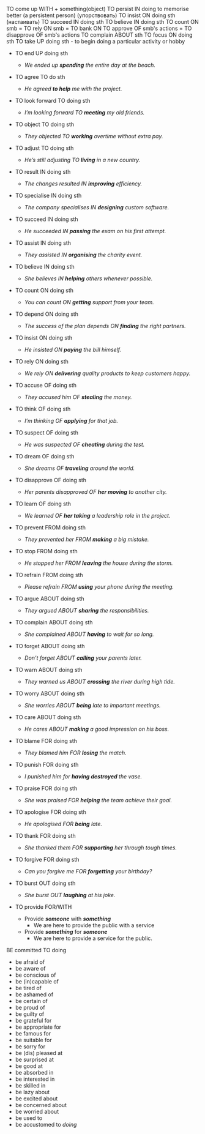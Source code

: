 


TO come up WITH  + something(object)
TO persist IN doing to memorise better (a persistent person) (упорствовать)
TO insist ON doing sth (настаивать)
TO succeed IN doing sth
TO believe IN doing sth
TO count ON smb = TO rely ON smb = TO bank ON 
TO approve OF smb's actions = TO disapprove OF smb's actions 
TO complain ABOUT sth
TO focus ON doing sth
TO take UP doing sth - to begin doing a particular activity or hobby




- TO end UP doing sth    
    - _We ended up **spending** the entire day at the beach._
    
- TO agree TO do sth    
    - _He agreed **to help** me with the project._
    
- TO look forward TO doing sth    
    - _I’m looking forward TO **meeting** my old friends._
    
- TO object TO doing sth    
    - _They objected TO **working** overtime without extra pay._
    
- TO adjust TO doing sth    
    - _He’s still adjusting TO **living** in a new country._
    
- TO result IN doing sth    
    - _The changes resulted IN **improving** efficiency._
    
- TO specialise IN doing sth    
    - _The company specialises IN **designing** custom software._
    
- TO succeed IN doing sth    
    - _He succeeded IN **passing** the exam on his first attempt._
    
- TO assist IN doing sth    
    - _They assisted IN **organising** the charity event._
    
- TO believe IN doing sth    
    - _She believes IN **helping** others whenever possible._
    
- TO count ON doing sth    
    - _You can count ON **getting** support from your team._
    
- TO depend ON doing sth    
    - _The success of the plan depends ON **finding** the right partners._
    
- TO insist ON doing sth    
    - _He insisted ON **paying** the bill himself._
    
- TO rely ON doing sth
    - _We rely ON **delivering** quality products to keep customers happy._
    
- TO accuse OF doing sth    
    - _They accused him OF **stealing** the money._
    
- TO think OF doing sth    
    - _I’m thinking OF **applying** for that job._
    
- TO suspect OF doing sth    
    - _He was suspected OF **cheating** during the test._
    
- TO dream OF doing sth    
    - _She dreams OF **traveling** around the world._
    
- TO disapprove OF doing sth    
    - _Her parents disapproved OF **her moving** to another city._
    
- TO learn OF doing sth    
    - _We learned OF **her taking** a leadership role in the project._
    
- TO prevent FROM doing sth    
    - _They prevented her FROM **making** a big mistake._
    
- TO stop FROM doing sth    
    - _He stopped her FROM **leaving** the house during the storm._
    
- TO refrain FROM doing sth    
    - _Please refrain FROM **using** your phone during the meeting._
    
- TO argue ABOUT doing sth    
    - _They argued ABOUT **sharing** the responsibilities._
    
- TO complain ABOUT doing sth    
    - _She complained ABOUT **having** to wait for so long._
    
- TO forget ABOUT doing sth    
    - _Don’t forget ABOUT **calling** your parents later._
    
- TO warn ABOUT doing sth    
    - _They warned us ABOUT **crossing** the river during high tide._
    
- TO worry ABOUT doing sth    
    - _She worries ABOUT **being** late to important meetings._
    
- TO care ABOUT doing sth    
    - _He cares ABOUT **making** a good impression on his boss._
    
- TO blame FOR doing sth    
    - _They blamed him FOR **losing** the match._
    
- TO punish FOR doing sth    
    - _I punished him for **having destroyed** the vase._
    
- TO praise FOR doing sth    
    - _She was praised FOR **helping** the team achieve their goal._
    
- TO apologise FOR doing sth    
    - _He apologised FOR **being** late._
    
- TO thank FOR doing sth    
    - _She thanked them FOR **supporting** her through tough times._
    
- TO forgive FOR doing sth    
    - _Can you forgive me FOR **forgetting** your birthday?_
    
- TO burst OUT doing sth    
    - _She burst OUT **laughing** at his joke._
    
- TO provide FOR/WITH
	- Provide _**someone**_ with _**something**_
		- We are here to provide the public with a service
	- Provide _**something**_ for _**someone**_
		- We are here to provide a service for the public.




BE committed TO doing 
- be afraid of
- be aware of
- be conscious of
- be (in)capable of
- be tired of
- be ashamed of
- be certain of
- be proud of
- be guilty of
- be grateful for
- be appropriate for
- be famous for
- be suitable for
- be sorry for
- be (dis) pleased at
- be surprised at
- be good at
- be absorbed in
- be interested in
- be skilled in
- be lazy about
- be excited about
- be concerned about
- be worried about
- be used to
- be accustomed to _doing_
